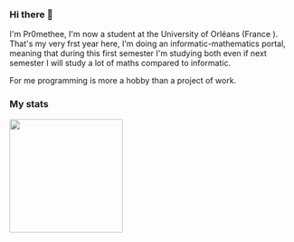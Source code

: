 ### Hi there 👋

I'm Pr0methee, I'm now a student at the University of Orléans (France ). That's my very frst year here, I'm doing an informatic-mathematics portal, meaning that during this first semester I'm studying both even if next semester I will study a lot of maths compared to informatic.

For me programming is more a hobby than a project of work.

### My stats
<img src="https://github-readme-stats.vercel.app/api/top-langs?username=pr0methee&show_icons=true&locale=en&layout=compact&theme=nightowl&hide_border=true" height=200px>

<!--
**Pr0methee/Pr0methee** is a ✨ _special_ ✨ repository because its `README.md` (this file) appears on your GitHub profile.

Here are some ideas to get you started:

- 🔭 I’m currently working on ...
- 🌱 I’m currently learning ...
- 👯 I’m looking to collaborate on ...
- 🤔 I’m looking for help with ...
- 💬 Ask me about ...
- 📫 How to reach me: ...
- 😄 Pronouns: ...
- ⚡ Fun fact: ...
-->
